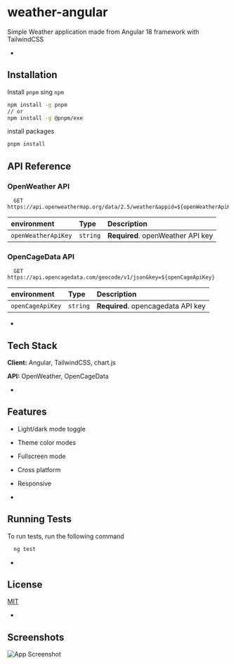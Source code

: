 # weather-angular

Simple Weather application made from Angular 18 framework with TailwindCSS

-

## Installation

Install `pnpm` sing `npm`

```bash
npm install -g pnpm
// or
npm install -g @pnpm/exe
```

install packages

```bash
pnpm install
```

## API Reference

### OpenWeather API

```http
  GET https://api.openweathermap.org/data/2.5/weather&appid=${openWeatherApiKey}
```

| environment | Type     | Description                |
| :-------- | :------- | :------------------------- |
| `openWeatherApiKey` | `string` | **Required**. openWeather API key |

### OpenCageData API

```http
  GET https://api.opencagedata.com/geocode/v1/json&key=${openCageApiKey}
```

| environment | Type     | Description                       |
| :-------- | :------- | :-------------------------------- |
| `openCageApiKey`      | `string` | **Required**. opencagedata API key |

-

## Tech Stack

**Client:** Angular, TailwindCSS, chart.js

**API:** OpenWeather, OpenCageData

-

## Features

- Light/dark mode toggle
- Theme color modes
- Fullscreen mode
- Cross platform
- Responsive

-


## Running Tests

To run tests, run the following command

```bash
  ng test
```

-

## License

[MIT](https://choosealicense.com/licenses/mit/)

-

## Screenshots

![App Screenshot]()

